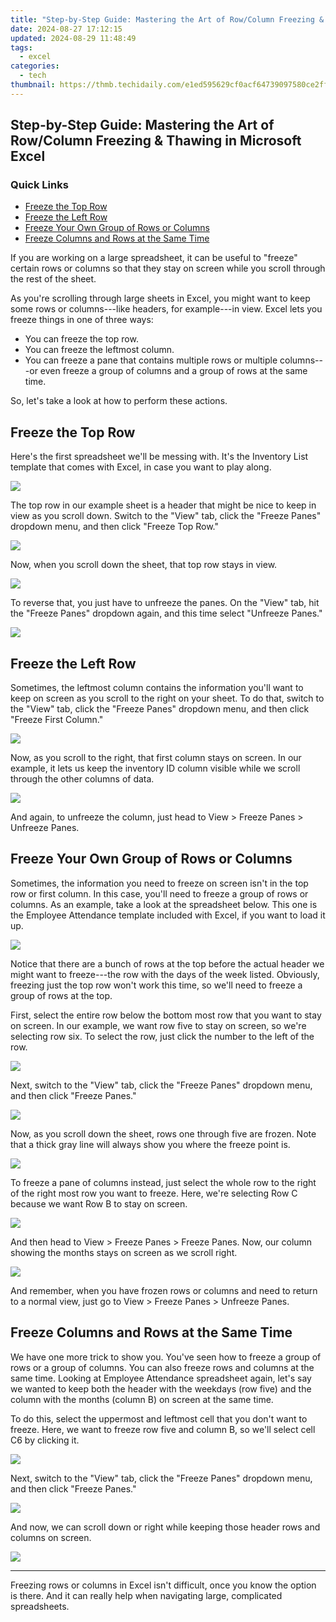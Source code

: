 ```yaml
---
title: "Step-by-Step Guide: Mastering the Art of Row/Column Freezing & Thawing in Microsoft Excel"
date: 2024-08-27 17:12:15
updated: 2024-08-29 11:48:49
tags:
  - excel
categories:
  - tech
thumbnail: https://thmb.techidaily.com/e1ed595629cf0acf64739097580ce2ff94b5302319e9c30131e9c1501214a06c.jpg
---
```


## Step-by-Step Guide: Mastering the Art of Row/Column Freezing & Thawing in Microsoft Excel

### Quick Links

* [Freeze the Top Row](https://change-location.techidaily.com/in-2024-why-does-the-pokemon-go-battle-league-not-available-on-xiaomi-redmi-a2plus-drfone-by-drfone-virtual-android/)
* [Freeze the Left Row](https://screen-sharing-recording.techidaily.com/new-2024-approved-the-complete-guide-for-setting-up-and-managing-regular-meetings-on-google/)
* [Freeze Your Own Group of Rows or Columns](https://facebook-clips.techidaily.com/updated-broadcasting-on-demand-transferring-fb-videos-to-whatsapp-groups-for-2024/)
* [Freeze Columns and Rows at the Same Time](https://on-screen-recording.techidaily.com/pinnacle-12-apps-for-unlimited-screen-recording-for-2024/)

 If you are working on a large spreadsheet, it can be useful to "freeze" certain rows or columns so that they stay on screen while you scroll through the rest of the sheet.

 As you're scrolling through large sheets in Excel, you might want to keep some rows or columns---like headers, for example---in view. Excel lets you freeze things in one of three ways:

* You can freeze the top row.
* You can freeze the leftmost column.
* You can freeze a pane that contains multiple rows or multiple columns---or even freeze a group of columns and a group of rows at the same time.

 So, let's take a look at how to perform these actions.

##  Freeze the Top Row

 Here's the first spreadsheet we'll be messing with. It's the Inventory List template that comes with Excel, in case you want to play along.

![](https://static1.howtogeekimages.com/wordpress/wp-content/uploads/2017/06/efp_1.png) 

 The top row in our example sheet is a header that might be nice to keep in view as you scroll down. Switch to the "View" tab, click the "Freeze Panes" dropdown menu, and then click "Freeze Top Row."

![](https://static1.howtogeekimages.com/wordpress/wp-content/uploads/2017/06/efp_2.png) 

 Now, when you scroll down the sheet, that top row stays in view.

![](https://static1.howtogeekimages.com/wordpress/wp-content/uploads/2017/06/efp_3.png) 

 To reverse that, you just have to unfreeze the panes. On the "View" tab, hit the "Freeze Panes" dropdown again, and this time select "Unfreeze Panes."

![](https://static1.howtogeekimages.com/wordpress/wp-content/uploads/2017/06/efp_4.png) 

##  Freeze the Left Row

 Sometimes, the leftmost column contains the information you'll want to keep on screen as you scroll to the right on your sheet. To do that, switch to the "View" tab, click the "Freeze Panes" dropdown menu, and then click "Freeze First Column."

![](https://static1.howtogeekimages.com/wordpress/wp-content/uploads/2017/06/efp_5.png) 

 Now, as you scroll to the right, that first column stays on screen. In our example, it lets us keep the inventory ID column visible while we scroll through the other columns of data.

![](https://static1.howtogeekimages.com/wordpress/wp-content/uploads/2017/06/efp_6.png) 

 And again, to unfreeze the column, just head to View > Freeze Panes > Unfreeze Panes.

##  Freeze Your Own Group of Rows or Columns

 Sometimes, the information you need to freeze on screen isn't in the top row or first column. In this case, you'll need to freeze a group of rows or columns. As an example, take a look at the spreadsheet below. This one is the Employee Attendance template included with Excel, if you want to load it up.

![](https://static1.howtogeekimages.com/wordpress/wp-content/uploads/2017/06/efp_7.png) 

 Notice that there are a bunch of rows at the top before the actual header we might want to freeze---the row with the days of the week listed. Obviously, freezing just the top row won't work this time, so we'll need to freeze a group of rows at the top.

 First, select the entire row below the bottom most row that you want to stay on screen. In our example, we want row five to stay on screen, so we're selecting row six. To select the row, just click the number to the left of the row.

![](https://static1.howtogeekimages.com/wordpress/wp-content/uploads/2017/06/efp_8.png) 

 Next, switch to the "View" tab, click the "Freeze Panes" dropdown menu, and then click "Freeze Panes."

![](https://static1.howtogeekimages.com/wordpress/wp-content/uploads/2017/06/efp_9.png) 

 Now, as you scroll down the sheet, rows one through five are frozen. Note that a thick gray line will always show you where the freeze point is.

![](https://static1.howtogeekimages.com/wordpress/wp-content/uploads/2017/06/efp_1.png) 

 To freeze a pane of columns instead, just select the whole row to the right of the right most row you want to freeze. Here, we're selecting Row C because we want Row B to stay on screen.

![](https://static1.howtogeekimages.com/wordpress/wp-content/uploads/2017/06/efp_1.png) 

 And then head to View > Freeze Panes > Freeze Panes. Now, our column showing the months stays on screen as we scroll right.

![](https://static1.howtogeekimages.com/wordpress/wp-content/uploads/2017/06/efp_1.png) 

 And remember, when you have frozen rows or columns and need to return to a normal view, just go to View > Freeze Panes > Unfreeze Panes.

##  Freeze Columns and Rows at the Same Time

 We have one more trick to show you. You've seen how to freeze a group of rows or a group of columns. You can also freeze rows and columns at the same time. Looking at Employee Attendance spreadsheet again, let's say we wanted to keep both the header with the weekdays (row five) and the column with the months (column B) on screen at the same time.

 To do this, select the uppermost and leftmost cell that you don't want to freeze. Here, we want to freeze row five and column B, so we'll select cell C6 by clicking it.

![](https://static1.howtogeekimages.com/wordpress/wp-content/uploads/2017/06/efp_1.png) 

 Next, switch to the "View" tab, click the "Freeze Panes" dropdown menu, and then click "Freeze Panes."

![](https://static1.howtogeekimages.com/wordpress/wp-content/uploads/2017/06/efp_1.png) 

 And now, we can scroll down or right while keeping those header rows and columns on screen.

![](https://static1.howtogeekimages.com/wordpress/wp-content/uploads/2017/06/efp_1.png) 

---

 Freezing rows or columns in Excel isn't difficult, once you know the option is there. And it can really help when navigating large, complicated spreadsheets.

<ins class="adsbygoogle"
     style="display:block"
     data-ad-format="autorelaxed"
     data-ad-client="ca-pub-7571918770474297"
     data-ad-slot="1223367746"></ins>



<ins class="adsbygoogle"
     style="display:block"
     data-ad-client="ca-pub-7571918770474297"
     data-ad-slot="8358498916"
     data-ad-format="auto"
     data-full-width-responsive="true"></ins>
